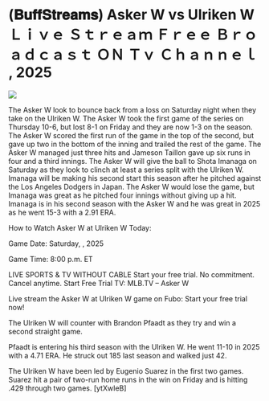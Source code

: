 # (𝐁𝐮𝐟𝐟𝐒𝐭𝐫𝐞𝐚𝐦𝐬) Asker W vs Ulriken W Ｌｉｖｅ Ｓｔｒｅａｍ Ｆｒｅｅ Ｂｒｏａｄｃａｓｔ ＯＮ Ｔｖ Ｃｈａｎｎｅｌ , 2025  
  
  
[![](https://i.imgur.com/qSNzIqt.png)](https://movie.rssnews.media/iOZYEKx.php)  
  
The Asker W look to bounce back from a loss on Saturday night when they take on the Ulriken W. The Asker W took the first game of the series on Thursday 10-6, but lost 8-1 on Friday and they are now 1-3 on the season. The Asker W scored the first run of the game in the top of the second, but gave up two in the bottom of the inning and trailed the rest of the game. The Asker W managed just three hits and Jameson Taillon gave up six runs in four and a third innings. The Asker W will give the ball to Shota Imanaga on Saturday as they look to clinch at least a series split with the Ulriken W. Imanaga will be making his second start this season after he pitched against the Los Angeles Dodgers in Japan. The Asker W would lose the game, but Imanaga was great as he pitched four innings without giving up a hit. Imanaga is in his second season with the Asker W and he was great in 2025 as he went 15-3 with a 2.91 ERA.

How to Watch Asker W at Ulriken W Today:

Game Date: Saturday, , 2025

Game Time: 8:00 p.m. ET

LIVE SPORTS & TV WITHOUT CABLE
Start your free trial. No commitment. Cancel anytime.
Start Free Trial
TV: MLB.TV – Asker W

Live stream the Asker W at Ulriken W game on Fubo: Start your free trial now!

The Ulriken W will counter with Brandon Pfaadt as they try and win a second straight game.

Pfaadt is entering his third season with the Ulriken W. He went 11-10 in 2025 with a 4.71 ERA. He struck out 185 last season and walked just 42.

The Ulriken W have been led by Eugenio Suarez in the first two games. Suarez hit a pair of two-run home runs in the win on Friday and is hitting .429 through two games. [ytXwIeB]